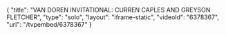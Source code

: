 {
    "title": "VAN DOREN INVITATIONAL: CURREN CAPLES AND GREYSON FLETCHER",
    "type": "solo",
    "layout": "iframe-static",
    "videoId": "6378367",
    "url": "\/tvpembed\/6378367"
}
